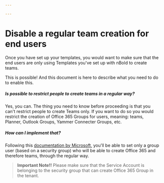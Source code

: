 ```yaml
---

---
```

# Disable a regular team creation for end users

Once you have set up your templates, you would want to make sure that the end users are only using Templates you've set up with nBold to create teams.

This is possible! And this document is here to describe what you need to do to enable this.

##### Is possible to restrict people to create teams in a regular way?

Yes, you can. The thing you need to know before proceeding is that you can't restrict people to create Teams only. If you want to do so you would restrict the creation of Office 365 Groups for users, meaning: teams, Planner, Outlook Groups, Yammer Connecter Groups, etc.

##### How can I implement that?

Following this [documentation by Microsoft,](https://learn.microsoft.com/en-us/microsoft-365/solutions/manage-creation-of-groups?view=o365-worldwide) you'll be able to set only a group user (based on a security group) who will be able to create Office 365 and therefore teams, through the regular way.

> **Important Note!!** Please make sure that the Service Account is belonging to the security group that can create Office 365 Group in the tenant.